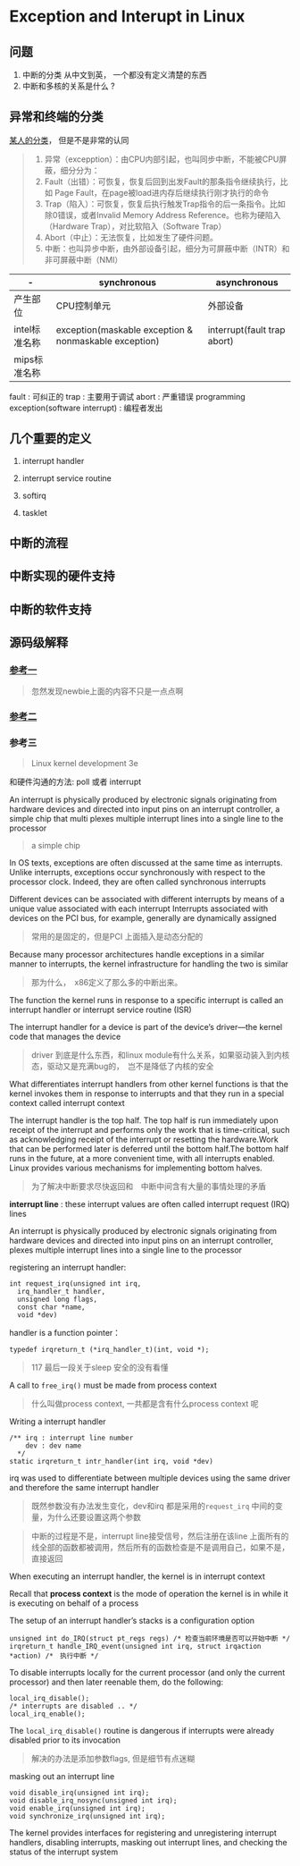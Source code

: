 # Exception and Interupt in Linux


## 问题
1. 中断的分类 从中文到英， 一个都没有定义清楚的东西
2. 中断和多核的关系是什么 ?

## 异常和终端的分类

[某人的分类](https://zhuanlan.zhihu.com/p/26568566)， 但是不是非常的认同
>  1. 异常（excepption）：由CPU内部引起，也叫同步中断，不能被CPU屏蔽，细分分为：
>    1. Fault（出错）：可恢复，恢复后回到出发Fault的那条指令继续执行，比如 Page Fault，在page被load进内存后继续执行刚才执行的命令
>    2. Trap（陷入）：可恢复，恢复后执行触发Trap指令的后一条指令。比如除0错误，或者Invalid Memory Address Reference。也称为硬陷入（Hardware Trap），对比软陷入（Software Trap）
>    3. Abort（中止）：无法恢复，比如发生了硬件问题。
>  2. 中断：也叫异步中断，由外部设备引起，细分为可屏蔽中断（INTR）和非可屏蔽中断（NMI）

| -             | synchronous                                           | asynchronous                |
|---------------|-------------------------------------------------------|-----------------------------|
| 产生部位      | CPU控制单元                                           | 外部设备                    |
| intel标准名称 | exception(maskable exception & nonmaskable exception) | interrupt(fault trap abort) |
| mips标准名称  |                                                       |                             |

fault : 可纠正的
trap : 主要用于调试
abort : 严重错误
programming exception(software interrupt) : 编程者发出



## 几个重要的定义
1. interrupt handler

2. interrupt service routine

3. softirq

4. tasklet

## 中断的流程


## 中断实现的硬件支持


## 中断的软件支持


## 源码级解释

### [参考一](https://kernelnewbies.org/KernelHacking-HOWTO/Overview_of_the_Kernel_Source_Code/Internals_of_Interrupt_Handling/Details_of_do_IRQ%28%29_function)
> 忽然发现newbie上面的内容不只是一点点啊


### [参考二](http://www.stillhq.com/pdfdb/000447/data.pdf)


### 参考三
> Linux kernel development 3e

和硬件沟通的方法: poll 或者 interrupt

An interrupt is physically produced by electronic signals originating from hardware
devices and directed into input pins on an interrupt controller, a simple chip that multi
plexes multiple interrupt lines into a single line to the processor
> a simple chip

In OS texts, exceptions are often discussed at the same time as interrupts. Unlike interrupts, exceptions occur synchronously with respect to the processor clock. Indeed, they are
often called synchronous interrupts

Different devices can be associated with different interrupts by means of a unique
value associated with each interrupt
Interrupts associated with devices on the PCI bus, for example, generally are dynamically assigned
> 常用的是固定的，但是PCI 上面插入是动态分配的

Because many processor architectures handle exceptions in a similar manner to interrupts,
the kernel infrastructure for handling the two is similar
> 那为什么，　x86定义了那么多的中断出来。

The function the kernel runs in response to a specific interrupt is called an interrupt handler
or interrupt service routine (ISR)

The interrupt handler for a device is part of the device’s driver—the kernel code that manages the device
> driver 到底是什么东西，和linux module有什么关系，如果驱动装入到内核态，驱动又是充满bug的，　岂不是降低了内核的安全

What differentiates interrupt handlers from other kernel functions is that the kernel
invokes them in response to interrupts and that they run in a special context 
called interrupt context

The interrupt handler is the top half.
The top half is run immediately upon receipt of the interrupt and performs only the
work that is time-critical, such as acknowledging receipt of the interrupt or resetting the
hardware.Work that can be performed later is deferred until the bottom half.The bottom
half runs in the future, at a more convenient time, with all interrupts enabled. Linux provides various mechanisms for implementing bottom halves.
> 为了解决中断要求尽快返回和　中断中间含有大量的事情处理的矛盾

**interrupt line** : these interrupt values are often called interrupt request (IRQ) lines

An interrupt is physically produced by electronic signals originating from hardware
devices and directed into input pins on an interrupt controller, plexes multiple interrupt lines into a single line to the processor


registering an interrupt handler:
```
int request_irq(unsigned int irq,
  irq_handler_t handler,
  unsigned long flags,
  const char *name,
  void *dev)
```
handler is a function pointer：
```
typedef irqreturn_t (*irq_handler_t)(int, void *);
```

> 117 最后一段关于sleep 安全的没有看懂

A call to `free_irq()` must be made from process context
> 什么叫做process context, 一共都是含有什么process context 呢


Writing a interrupt handler
```
/** irq : interrupt line number
    dev : dev name
  */
static irqreturn_t intr_handler(int irq, void *dev)
```
irq was used to differentiate between multiple devices using the same driver and therefore the same interrupt handler

> 既然参数没有办法发生变化，dev和irq 都是采用的`request_irq` 中间的变量，为什么还要设置这两个参数

> 中断的过程是不是，interrupt line接受信号，然后注册在该line 上面所有的线全部的函数都被调用，然后所有的函数检查是不是调用自己，如果不是，　直接返回

When executing an interrupt handler, the kernel is in interrupt context

Recall that **process context** is the mode of operation the kernel is in while it is executing on behalf of a process

The setup of an interrupt handler’s stacks is a configuration option

```
unsigned int do_IRQ(struct pt_regs regs) /* 检查当前环境是否可以开始中断 */
irqreturn_t handle_IRQ_event(unsigned int irq, struct irqaction *action) /*　执行中断 */
```

To disable interrupts locally for the current processor (and only the current processor) and
then later reenable them, do the following:
```
local_irq_disable();
/* interrupts are disabled .. */
local_irq_enable();
```

The `local_irq_disable()` routine is dangerous if interrupts were already disabled prior to its invocation
> 解决的办法是添加参数flags, 但是细节有点迷糊


masking out an interrupt line
```
void disable_irq(unsigned int irq);
void disable_irq_nosync(unsigned int irq);
void enable_irq(unsigned int irq);
void synchronize_irq(unsigned int irq);
```

The kernel provides interfaces for registering and unregistering interrupt handlers,
disabling interrupts, masking out interrupt lines, and checking the status of the interrupt system
